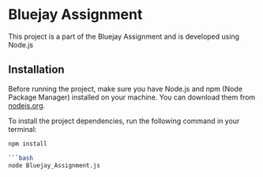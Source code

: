 # Bluejay Assignment

This project is a part of the Bluejay Assignment and is developed using Node.js

## Installation

Before running the project, make sure you have Node.js and npm (Node Package Manager) installed on your machine. You can download them from [nodejs.org](https://nodejs.org/).

To install the project dependencies, run the following command in your terminal:

```bash
npm install

```bash
node Bluejay_Assignment.js
